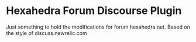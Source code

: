 Hexahedra Forum Discourse Plugin
================================

Just something to hold the modifications for forum.hexahedra.net.
Based on the style of discuss.newrelic.com

